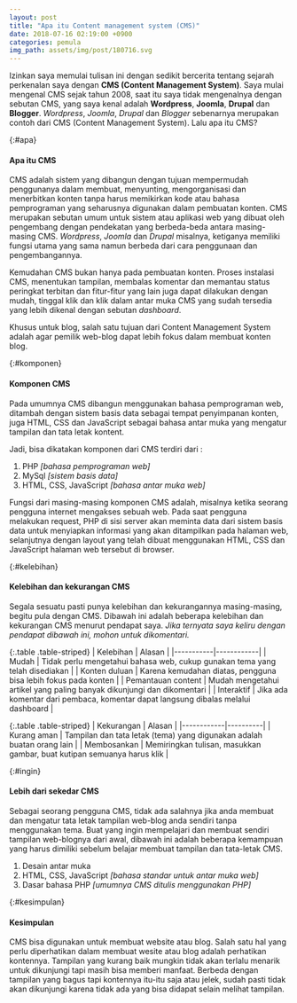 ```yaml
---
layout: post
title: "Apa itu Content management system (CMS)"
date: 2018-07-16 02:19:00 +0900
categories: pemula
img_path: assets/img/post/180716.svg
---
```


Izinkan saya memulai tulisan ini dengan sedikit bercerita tentang sejarah perkenalan saya dengan __CMS (Content Management System)__. Saya mulai mengenal CMS sejak tahun 2008, saat itu saya tidak mengenalnya dengan sebutan CMS, yang saya kenal adalah __Wordpress__, __Joomla__, __Drupal__ dan __Blogger__. _Wordpress_, _Joomla_, _Drupal_ dan _Blogger_ sebenarnya merupakan contoh dari CMS (Content Management System). Lalu apa itu CMS?

{:#apa}
#### Apa itu CMS

CMS adalah sistem yang dibangun dengan tujuan mempermudah penggunanya dalam membuat, menyunting, mengorganisasi dan menerbitkan konten tanpa harus memikirkan kode atau bahasa pemprograman yang seharusnya digunakan dalam pembuatan konten. CMS merupakan sebutan umum untuk sistem atau aplikasi web yang dibuat oleh pengembang dengan pendekatan yang berbeda-beda antara masing-masing CMS. _Wordpress_, _Joomla_ dan _Drupal_ misalnya, ketiganya memiliki fungsi utama yang sama namun berbeda dari cara penggunaan dan pengembangannya. 

Kemudahan CMS bukan hanya pada pembuatan konten. Proses instalasi CMS, menentukan tampilan, membalas komentar dan memantau status peringkat terbitan dan fitur-fitur yang lain juga dapat dilakukan dengan mudah, tinggal klik dan klik  dalam antar muka CMS yang sudah tersedia yang lebih dikenal dengan sebutan _dashboard_.

Khusus untuk blog, salah satu tujuan dari Content Management System adalah agar pemilik web-blog dapat lebih fokus dalam membuat konten blog.  

{:#komponen}
#### Komponen CMS

Pada umumnya CMS dibangun menggunakan bahasa pemprograman web, ditambah dengan sistem basis data sebagai tempat penyimpanan konten, juga HTML, CSS dan JavaScript sebagai bahasa antar muka yang mengatur tampilan dan tata letak kontent.

Jadi, bisa dikatakan komponen dari CMS terdiri dari : 
1. PHP _[bahasa pemprograman web]_
2. MySql _[sistem basis data]_
3. HTML, CSS, JavaScript _[bahasa antar muka web]_ 

Fungsi dari masing-masing komponen CMS adalah, misalnya ketika seorang pengguna internet mengakses sebuah web. Pada saat pengguna melakukan request, PHP di sisi server akan meminta data dari sistem basis data untuk menyiapkan informasi yang akan ditampilkan pada halaman web, selanjutnya dengan layout yang telah dibuat menggunakan HTML, CSS dan JavaScript halaman web tersebut di browser. 

{:#kelebihan}
#### Kelebihan dan kekurangan CMS

Segala sesuatu pasti punya kelebihan dan kekurangannya masing-masing, begitu pula dengan CMS. Dibawah ini adalah beberapa kelebihan dan kekurangan CMS menurut pendapat saya. _Jika ternyata saya keliru dengan pendapat dibawah ini, mohon untuk dikomentari._

{:.table .table-striped}
| Kelebihan | Alasan |
|-----------|------------|
| Mudah | Tidak perlu mengetahui bahasa web, cukup gunakan tema yang telah disediakan |
| Konten duluan | Karena kemudahan diatas, pengguna bisa lebih fokus pada konten | 
| Pemantauan content | Mudah mengetahui artikel yang paling banyak dikunjungi dan dikomentari | 
| Interaktif | Jika ada komentar dari pembaca, komentar dapat langsung dibalas melalui dashboard |
 
{:.table .table-striped}
| Kekurangan |  Alasan  |
|------------|----------| 
| Kurang aman | Tampilan dan tata letak (tema) yang digunakan adalah buatan orang lain |
| Membosankan | Memiringkan tulisan, masukkan gambar, buat kutipan semuanya harus klik | 

{:#ingin}
#### Lebih dari sekedar CMS

Sebagai seorang pengguna CMS, tidak ada salahnya jika anda membuat dan mengatur tata letak tampilan web-blog anda sendiri tanpa menggunakan tema. Buat yang ingin mempelajari dan membuat sendiri tampilan web-blognya dari awal, dibawah ini adalah beberapa kemampuan yang harus dimiliki sebelum belajar membuat tampilan dan tata-letak CMS. 

1. Desain antar muka
2. HTML, CSS, JavaScript _[bahasa standar untuk antar muka web]_
3. Dasar bahasa PHP _[umumnya CMS ditulis menggunakan PHP]_

{:#kesimpulan}
#### Kesimpulan 

CMS bisa digunakan untuk membuat website atau blog. Salah satu hal yang perlu diperhatikan dalam membuat wesite atau blog adalah perhatikan kontennya. Tampilan yang kurang baik mungkin tidak akan terlalu menarik untuk dikunjungi tapi masih bisa memberi manfaat. Berbeda dengan tampilan yang bagus tapi kontennya itu-itu saja atau jelek, sudah pasti tidak akan dikunjungi karena tidak ada yang bisa didapat selain melihat tampilan.